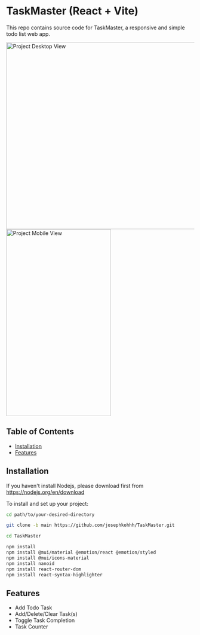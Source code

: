 # TaskMaster (React + Vite)

This repo contains source code for TaskMaster, a responsive and simple todo list web app.

<img src="/assets/web-ss.PNG" alt="Project Desktop View" title="Desktop View" width="550px" height="500px">

<img src="/assets/mobile-ss.PNG" alt="Project Mobile View" title="Mobile View" width="280px" height="500px">

## Table of Contents

- [Installation](#installation)
- [Features](#features)

## Installation

If you haven't install Nodejs, please download first from https://nodejs.org/en/download

To install and set up your project:

```bash
cd path/to/your-desired-directory

git clone -b main https://github.com/josephkohhh/TaskMaster.git

cd TaskMaster

npm install
npm install @mui/material @emotion/react @emotion/styled
npm install @mui/icons-material
npm install nanoid
npm install react-router-dom
npm install react-syntax-highlighter

```

## Features

- Add Todo Task
- Add/Delete/Clear Task(s)
- Toggle Task Completion
- Task Counter
